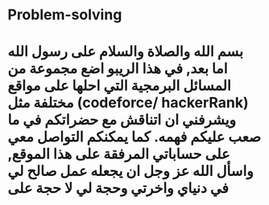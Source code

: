 # Problem-solving
<h1>
بسم الله والصلاة والسلام على رسول الله اما بعد, 
في هذا الريبو اضع مجموعة من المسائل البرمجية التي احلها على مواقع مختلفة مثل (codeforce/ hackerRank)
ويشرفني ان اتناقش مع حضراتكم في ما صعب عليكم فهمه. كما يمكنكم التواصل معي على حساباتي المرفقة على هذا الموقع, واسأل الله عز وجل ان يجعله عمل صالح لي في دنياي واخرتي وحجة لي لا حجة على
</h1>
